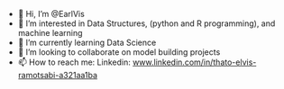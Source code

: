 - 👋 Hi, I’m @EarlVis
- 👀 I’m interested in Data Structures, (python and R programming), and machine learning
- 🌱 I’m currently learning Data Science
- 💞️ I’m looking to collaborate on model building projects
- 📫 How to reach me: Linkedin: www.linkedin.com/in/thato-elvis-ramotsabi-a321aa1ba

<!---
EarlVis/EarlVis is a ✨ special ✨ repository because its `README.md` (this file) appears on your GitHub profile.
You can click the Preview link to take a look at your changes.
--->
